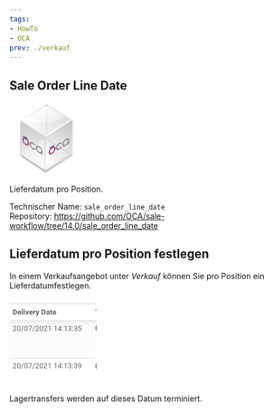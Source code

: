 ```yaml
---
tags:
- HowTo
- OCA
prev: ./verkauf
---
```

## Sale Order Line Date
![icon_oca_app](assets/icon_oca_app.png)

Lieferdatum pro Position.

Technischer Name: `sale_order_line_date`\
Repository: <https://github.com/OCA/sale-workflow/tree/14.0/sale_order_line_date>

## Lieferdatum pro Position festlegen

In einem Verkaufsangebot unter *Verkauf* können Sie pro Position ein Lieferdatumfestlegen.

![](assets/Sale%20Order%20Line%20Date%20Delivery%20Date.png)

Lagertransfers werden auf dieses Datum terminiert.
